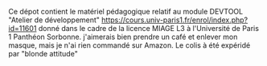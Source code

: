 Ce dépot contient le matériel pédagogique relatif au module DEVTOOL "Atelier de développement" https://cours.univ-paris1.fr/enrol/index.php?id=11601 donné dans le cadre de la licence MIAGE L3 à l'Université de Paris 1 Panthéon Sorbonne. j'aimerais bien prendre un café et enlever mon masque, mais je n'ai rien commandé sur Amazon. Le colis à été expéridé par "blonde attitude"
